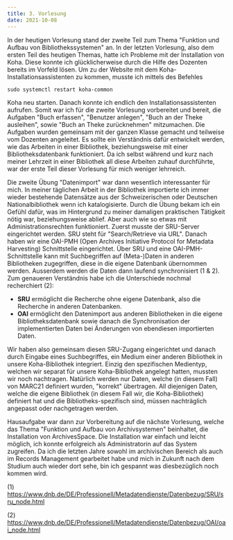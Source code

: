 ```yaml
---
title: 3. Vorlesung
date: 2021-10-08
---
```


In der heutigen Vorlesung stand der zweite Teil zum Thema "Funktion und Aufbau von Bibliothekssystemen" an. In der letzten Vorlesung, also dem ersten Teil des heutigen Themas, hatte ich Probleme mit der Installation von Koha. Diese konnte ich glücklicherweise durch die Hilfe des Dozenten bereits im Vorfeld lösen. Um zu der Website mit dem Koha-Installationsassistenten zu kommen, musste ich mittels des Befehles 

	sudo systemctl restart koha-common

Koha neu starten. Danach konnte ich endlich den Installationsassistenten aufrufen. 
Somit war ich für die zweite Vorlesung vorbereitet und bereit, die Aufgaben "Buch erfassen", "Benutzer anlegen", "Buch an der Theke ausleihen", sowie "Buch an Theke zurücknehmen" mitzumachen. Die Aufgaben wurden gemeinsam mit der ganzen Klasse gemacht und teilweise vom Dozenten angeleitet. Es sollte ein Verständnis dafür entwickelt werden, wie das Arbeiten in einer Bibliothek, beziehungsweise mit einer Bibliotheksdatenbank funktioniert. 
Da ich selbst während und kurz nach meiner Lehrzeit in einer Bibliothek all diese Arbeiten zuhauf durchführte, war der erste Teil dieser Vorlesung für mich weniger lehrreich. 

Die zweite Übung "Datenimport" war dann wesentlich interessanter für mich. In meiner täglichen Arbeit in der Bibliothek importierte ich immer wieder bestehende Datensätze aus der Schweizerischen oder Deutschen Nationalbibliothek wenn ich katalogisierte. Durch die Übung bekam ich ein Gefühl dafür, was im Hintergrund zu meiner damaligen praktischen Tätigkeit nötig war, beziehungsweise ablief. Aber auch wie so etwas mit Administrationsrechten funktioniert. 
Zuerst musste der SRU-Server eingerichtet werden. SRU steht für "Search/Retrieve via URL". Danach haben wir eine OAI-PMH (Open Archives Initiative Protocol for Metadata Harvesting) Schnittstelle eingerichtet. Über SRU und eine OAI-PMH-Schnittstelle kann mit Suchbegriffen auf (Meta-)Daten in anderen Bibliotheken zugegriffen, diese in die eigene Datenbank übernommen werden. Ausserdem werden die Daten dann laufend synchronisiert (1 & 2). Zum genaueren Verständnis habe ich die Unterschiede nochmal recherchiert (2): 
- **SRU** ermöglicht die Recherche ohne eigene Datenbank, also die Recherche in anderen Datenbanken. 
- **OAI** ermöglicht den Datenimport aus anderen Bibliotheken in die eigene Bibliotheksdatenbank sowie danach die Synchronisation der implementierten Daten bei Änderungen von ebendiesen importierten Daten. 

Wir haben also gemeinsam diesen SRU-Zugang eingerichtet und danach durch Eingabe eines Suchbegriffes, ein Medium einer anderen Bibliothek in unsere Koha-Bibliothek integriert. Einzig den spezifischen Medientyp, welchen wir separat für unsere Koha-Bibliothek angelegt hatten, mussten wir noch nachtragen. Natürlich werden nur Daten, welche (in diesem Fall) von MARC21 definiert wurden, "korrekt" übertragen. All diejenigen Daten, welche die eigene Bibliothek (in diesem Fall wir, die Koha-Bibliothek) definiert hat und die Bibliotheks-spezifisch sind, müssen nachträglich angepasst oder nachgetragen werden. 

Hausaufgabe war dann zur Vorbereitung auf die nächste Vorlesung, welche das Thema "Funktion und Aufbau von Archivsystemen" beinhaltet, die Installation von ArchivesSpace. Die Installation war einfach und leicht möglich, ich konnte erfolgreich als Administratorin auf das System zugreifen. Da ich die letzten Jahre sowohl im archivischen Bereich als auch im Records Management gearbeitet habe und mich in Zukunft nach dem Studium auch wieder dort sehe, bin ich gespannt was diesbezüglich noch kommen wird. 


(1) https://www.dnb.de/DE/Professionell/Metadatendienste/Datenbezug/SRU/sru_node.html 

(2) https://www.dnb.de/DE/Professionell/Metadatendienste/Datenbezug/OAI/oai_node.html 


	

